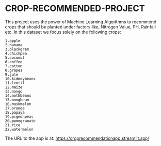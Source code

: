 # CROP-RECOMMENDED-PROJECT

This project uses the power of Machine Learning Algorithms to recommend crops that should be planted under factors like, Nitrogen Value, PH, Rainfall etc. In this dataset we focus solely on the following crops:

    1.apple
    2.banana
    3.blackgram
    4.chickpea
    5.coconut
    6.coffee
    7.cotton
    8.grapes
    9.jute
    10.kidneybeans
    11.lentil
    12.maize
    13.mango
    14.mothbeans
    15.mungbean
    16.muskmelon
    17.orange
    18.papaya
    19.pigeonpeas
    20.pomegranate
    21.rice
    22.watermelon

The URL to the app is at: https://croprecommendationapp.streamlit.app/